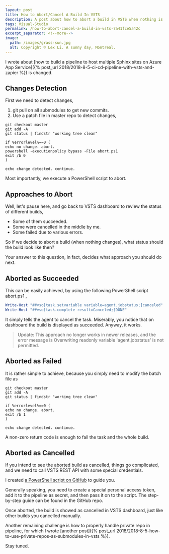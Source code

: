 ```yaml
---
layout: post
title: How to Abort/Cancel A Build In VSTS
description: A post about how to abort a build in VSTS when nothing is changed.
tags: Visual-Studio
permalink: /how-to-abort-cancel-a-build-in-vsts-7a41fce5a42c
excerpt_separator: <!--more-->
image:
  path: /images/grass-sun.jpg
  alt: Copyright © Lex Li. A sunny day, Montreal.
---
```


I wrote about [how to build a pipeline to host multiple Sphinx sites on Azure App Service]({% post_url 2018/2018-8-5-ci-cd-pipeline-with-vsts-and-zapier %}) is changed.

<!--more-->

## Changes Detection

First we need to detect changes,

1. git pull on all submodules to get new commits.
1. Use a patch file in master repo to detect changes,

``` batch
git checkout master
git add -A
git status | findstr "working tree clean"

if %errorlevel%==0 (
echo no change. abort.
powershell -executionpolicy bypass -File abort.ps1
exit /b 0
)

echo change detected. continue.
```

Most importantly, we execute a PowerShell script to abort.

## Approaches to Abort

Well, let's pause here, and go back to VSTS dashboard to review the status of different builds,

- Some of them succeeded.
- Some were cancelled in the middle by me.
- Some failed due to various errors.

So if we decide to abort a build (when nothing changes), what status should the build look like then?

Your answer to this question, in fact, decides what approach you should do next.

## Aborted as Succeeded

This can be easily achieved, by using the following PowerShell script abort.ps1 ,

``` powershell
Write-Host "##vso[task.setvariable variable=agent.jobstatus;]canceled"
Write-Host "##vso[task.complete result=Canceled;]DONE"
```

It simply tells the agent to cancel the task. Miserably, you notice that on dashboard the build is displayed as succeeded. Anyway, it works.

> Update: This approach no longer works in newer releases, and the error message is Overwriting readonly variable 'agent.jobstatus' is not permitted.

## Aborted as Failed

It is rather simple to achieve, because you simply need to modify the batch file as

``` batch
git checkout master
git add -A
git status | findstr "working tree clean"

if %errorlevel%==0 (
echo no change. abort.
exit /b 1
)

echo change detected. continue.
```

A non-zero return code is enough to fail the task and the whole build.

## Aborted as Cancelled

If you intend to see the aborted build as cancelled, things go complicated, and we need to call VSTS REST API with some special credentials.

I created [a PowerShell script on GitHub](https://github.com/lextm/vstsabort) to guide you.

Generally speaking, you need to create a special personal access token, add it to the pipeline as secret, and then pass it on to the script. The step-by-step guide can be found in the GitHub repo.

Once aborted, the build is showed as cancelled in VSTS dashboard, just like other builds you cancelled manually.

Another remaining challenge is how to properly handle private repo in pipeline, for which I wrote [another post]({% post_url 2018/2018-8-5-how-to-use-private-repos-as-submodules-in-vsts %}).

Stay tuned.
